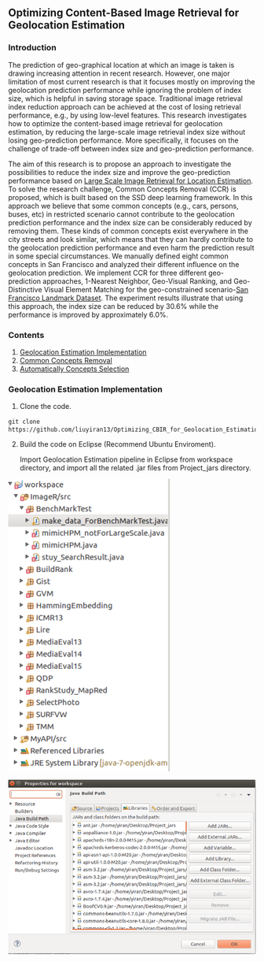 ## Optimizing Content-Based Image Retrieval for Geolocation Estimation

### Introduction

The prediction of geo-graphical location at which an image is taken is drawing increasing attention in recent research. However, one major limitation of most current research is that it focuses mostly on improving the geolocation prediction performance while ignoring the problem of index size, which is helpful in saving storage space. Traditional image retrieval index reduction approach can be achieved at the cost of losing retrieval performance, e.g., by using low-level features. This research investigates how to optimize the content-based image retrieval for geolocation estimation, by reducing the large-scale image retrieval index size without losing geo-prediction performance. More specifically, it focuses on the challenge of trade-off between index size and geo-prediction performance. 

The aim of this research is to propose an approach to investigate the possibilities to reduce the index size and improve the geo-prediction performance based on [Large Scale Image Retrieval for Location Estimation](https://repository.tudelft.nl/islandora/object/uuid%3A0d09c0dc-fcb7-4598-90e0-d2a53e675cc3). To solve the research challenge, Common Concepts Removal (CCR) is proposed, which is built based on the SSD deep learning framework. In this approach we believe that some common concepts (e.g., cars, persons, buses, etc) in restricted scenario cannot contribute to the geolocation prediction performance and the index size can be considerably reduced by removing them. These kinds of common concepts exist everywhere in the city streets and look similar, which means that they can hardly contribute to the geolocation prediction performance and even harm the prediction result in some special circumstances. We manually defined eight common concepts in San Francisco and analyzed their different influence on the geolocation prediction. We implement CCR for three different geo-prediction approaches, 1-Nearest Neighbor, Geo-Visual Ranking, and Geo-Distinctive Visual Element Matching for the geo-constrained scenario-[San Francisco Landmark Dataset](https://purl.stanford.edu/vn158kj2087). The experiment results illustrate that using this approach, the index size can be reduced by 30.6% while the performance is improved by approximately 6.0%. 


### Contents

1. [Geolocation Estimation Implementation](#Geolocation_Estimation_Implementation)
2. [Common Concepts Removal](#CCR)
3. [Automatically Concepts Selection](#Automatically)


### Geolocation Estimation Implementation

1. Clone the code.

  ```Shell
  git clone https://github.com/liuyiran13/Optimizing_CBIR_for_Geolocation_Estimation.git
  ```
  
2. Build the code on Eclipse (Recommend Ubuntu Enviroment).

	Import Geolocation Estimation pipeline in Eclipse from workspace directory, and import all the related .jar files from Project_jars directory. 

<p align="left">
<img src="https://github.com/liuyiran13/Optimizing_CBIR_for_Geolocation_Estimation/blob/develope/Ref_Image/project_structure.png" alt="Project Structure" width="330px">
</p>

<p align="left">
<img src="https://github.com/liuyiran13/Optimizing_CBIR_for_Geolocation_Estimation/blob/develope/Ref_Image/libraries_import.png" alt="Project Libraries" width="550px">
</p>
